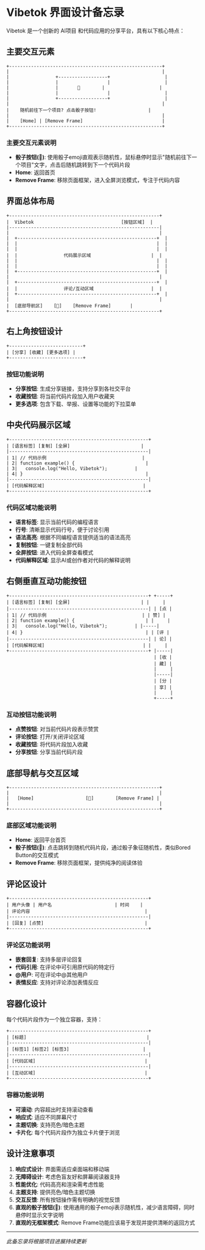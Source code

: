 # Vibetok 界面设计备忘录

Vibetok 是一个创新的 AI项目 和代码应用的分享平台，具有以下核心特点：

## 主要交互元素

```
+--------------------------------------------------------+
|                                                        |
|                 +------------------+                    |
|                 |                  |                    |
|                 |       🎲        |                    |
|                 |                  |                    |
|                 +------------------+                    |
|                                                        |
|    随机前往下一个项目? 点击骰子按钮!                   |
|                                                        |
|    [Home] | [Remove Frame]                             |
+--------------------------------------------------------+
```

### 主要交互元素说明
- **骰子按钮(🎲)**: 使用骰子emoji直观表示随机性，鼠标悬停时显示"随机前往下一个项目"文字，点击后随机跳转到下一个代码片段
- **Home**: 返回首页
- **Remove Frame**: 移除页面框架，进入全屏浏览模式，专注于代码内容

## 界面总体布局

```
+-------------------------------------------------------+
|  Vibetok                                [按钮区域]  |
|-------------------------------------------------------|
|                                                       |
|  +---------------------------------------------------+  |
|  |                                                   |  |
|  |                                                   |  |
|  |                 代码展示区域                      |  |
|  |                                                   |  |
|  |                                                   |  |
|  +---------------------------------------------------+  |
|                                                       |
|  +---------------------------------------------------+  |
|  |                 评论/互动区域                     |  |
|  +---------------------------------------------------+  |
|                                                       |
|  [底部导航区]    [🎲]    [Remove Frame]       |
+-------------------------------------------------------+
```

## 右上角按钮设计

```
+---------------------------+
| [分享] [收藏] [更多选项] |
+---------------------------+
```

### 按钮功能说明
- **分享按钮**: 生成分享链接，支持分享到各社交平台
- **收藏按钮**: 将当前代码片段加入用户收藏夹
- **更多选项**: 包含下载、举报、设置等功能的下拉菜单

## 中央代码展示区域

```
+---------------------------------------------------+
| [语言标签] [复制] [全屏]                          |
|---------------------------------------------------|
| 1| // 代码示例                                   |
| 2| function example() {                          |
| 3|   console.log("Hello, Vibetok");          |
| 4| }                                             |
|---------------------------------------------------|
| [代码解释区域]                                    |
+---------------------------------------------------+
```

### 代码区域功能说明
- **语言标签**: 显示当前代码的编程语言
- **行号**: 清晰显示代码行号，便于讨论引用
- **语法高亮**: 根据不同编程语言提供适当的语法高亮
- **复制按钮**: 一键复制全部代码
- **全屏按钮**: 进入代码全屏查看模式
- **代码解释区域**: 显示AI或创作者对代码的解释说明

## 右侧垂直互动功能按钮

```
+---------------------------------------------------+ +-----+
| [语言标签] [复制] [全屏]                          | |     |
|---------------------------------------------------| | [点 |
| 1| // 代码示例                                   | | 赞] |
| 2| function example() {                          | |     |
| 3|   console.log("Hello, Vibetok");          | |-----|
| 4| }                                             | | [评 |
|---------------------------------------------------| | 论] |
| [代码解释区域]                                    | |     |
+---------------------------------------------------+ |-----|
                                                      | [收 |
                                                      | 藏] |
                                                      |     |
                                                      |-----|
                                                      | [分 |
                                                      | 享] |
                                                      |     |
                                                      +-----+
```

### 互动按钮功能说明
- **点赞按钮**: 对当前代码片段表示赞赏
- **评论按钮**: 打开/关闭评论区域
- **收藏按钮**: 将代码片段加入收藏
- **分享按钮**: 分享当前代码片段

## 底部导航与交互区域

```
+-------------------------------------------------------+
|                                                       |
|   [Home]                   [🎲]        [Remove Frame] |
|                                                       |
+-------------------------------------------------------+
```

### 底部区域功能说明
- **Home**: 返回平台首页
- **骰子按钮(🎲)**: 点击跳转到随机代码片段，通过骰子象征随机性，类似Bored Button的交互模式
- **Remove Frame**: 移除页面框架，提供纯净的阅读体验

## 评论区设计

```
+---------------------------------------------------+
| 用户头像 | 用户名                       | 时间    |
| 评论内容                                          |
|---------------------------------------------------|
| [回复] [点赞]                                     |
+---------------------------------------------------+
```

### 评论区功能说明
- **嵌套回复**: 支持多层评论回复
- **代码引用**: 在评论中可引用原代码的特定行
- **@用户**: 可在评论中@其他用户
- **表情反应**: 支持对评论添加表情反应

## 容器化设计

每个代码片段作为一个独立容器，支持：

```
+---------------------------------------------------+
| [标题]                                            |
|---------------------------------------------------|
| [标签1] [标签2] [标签3]                           |
|---------------------------------------------------|
| [代码区域]                                        |
|---------------------------------------------------|
| [互动区域]                                        |
+---------------------------------------------------+
```

### 容器功能说明
- **可滚动**: 内容超出时支持滚动查看
- **响应式**: 适应不同屏幕尺寸
- **主题切换**: 支持亮色/暗色主题
- **卡片化**: 每个代码片段作为独立卡片便于浏览

## 设计注意事项

1. **响应式设计**: 界面需适应桌面端和移动端
2. **无障碍设计**: 考虑色盲友好和屏幕阅读器支持
3. **性能优化**: 代码高亮和渲染需考虑性能
4. **主题支持**: 提供亮色/暗色主题切换
5. **交互反馈**: 所有按钮操作需有明确的视觉反馈
6. **直观的骰子按钮(🎲)**: 使用通用的骰子emoji表示随机性，减少语言障碍，同时悬停时显示文字说明
7. **直观的无框架模式**: Remove Frame功能应该易于发现并提供清晰的返回方式

---

*此备忘录将根据项目进展持续更新*